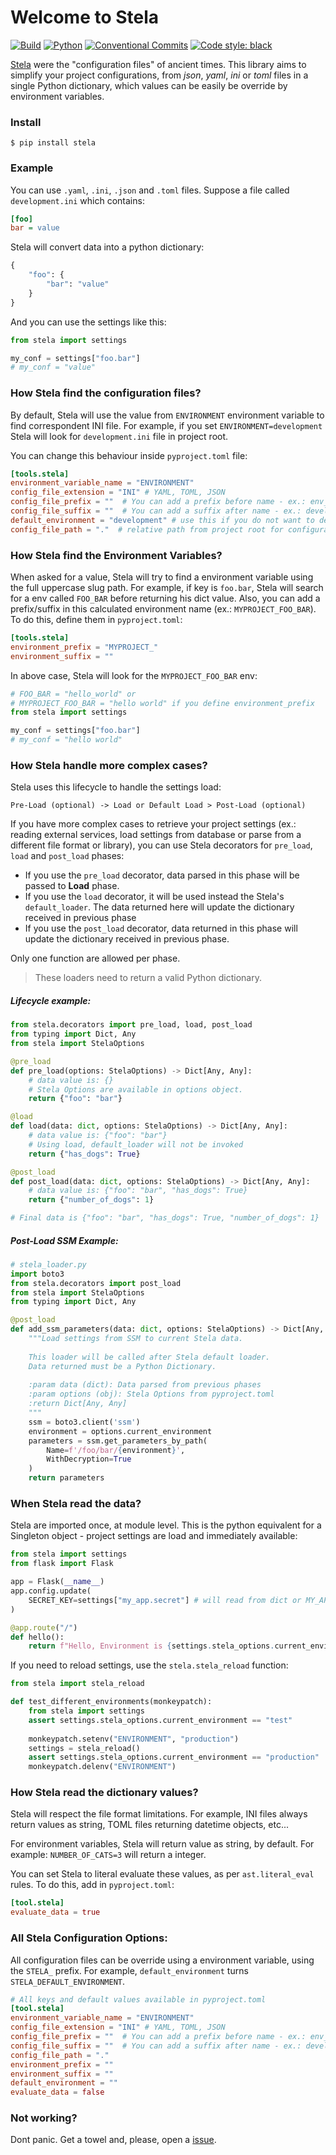 # Welcome to Stela
[![Build](https://github.com/chrismaille/stela/workflows/tests/badge.svg)](https://github.com/chrismaille/stela/actions)
[![Python](https://img.shields.io/badge/python-3.6%20%7C%203.7-green)](https://www.python.org)
[![Conventional Commits](https://img.shields.io/badge/Conventional%20Commits-1.0.0-yellow.svg)](https://conventionalcommits.org)
<a href="https://github.com/psf/black"><img alt="Code style: black"
src="https://img.shields.io/badge/code%20style-black-000000.svg"></a>

[Stela](https://en.wikipedia.org/wiki/Stele) were the "configuration
files" of ancient times. This library aims to simplify your project
configurations, from *json*, *yaml*, *ini* or *toml* files in a single Python
dictionary, which values can be easily be override by environment
variables.

### Install

```shell
$ pip install stela
```

### Example

You can use `.yaml`, `.ini`, `.json` and `.toml` files. Suppose a file
called `development.ini` which contains:

```ini
[foo]
bar = value
```

Stela will convert data into a python dictionary:

```python
{
    "foo": {
        "bar": "value"
    }
}
```

And you can use the settings like this:

```python
from stela import settings

my_conf = settings["foo.bar"]
# my_conf = "value"
```

### How Stela find the configuration files?

By default, Stela will use the value from `ENVIRONMENT` environment
variable to find correspondent INI file. For example, if you set
`ENVIRONMENT=development` Stela will look for `development.ini` file in
project root.

You can change this behaviour inside `pyproject.toml` file:

```toml
[tools.stela]
environment_variable_name = "ENVIRONMENT"
config_file_extension = "INI" # YAML, TOML, JSON
config_file_prefix = ""  # You can add a prefix before name - ex.: env_development.ini
config_file_suffix = ""  # You can add a suffix after name - ex.: development_v1.ini
default_environment = "development" # use this if you do not want to define the ENVIRONMENT key
config_file_path = "."  # relative path from project root for configuration files
```

### How Stela find the Environment Variables?

When asked for a value, Stela will try to find a environment variable
using the full uppercase slug path. For example, if key is `foo.bar`,
Stela will search for a env called `FOO_BAR` before returning his dict
value. Also, you can add a prefix/suffix in this calculated environment
name (ex.: `MYPROJECT_FOO_BAR`). To do this, define them in
`pyproject.toml`:

```toml
[tools.stela]
environment_prefix = "MYPROJECT_"
environment_suffix = ""
```

In above case, Stela will look for the `MYPROJECT_FOO_BAR` env:

```python
# FOO_BAR = "hello_world" or
# MYPROJECT_FOO_BAR = "hello world" if you define environment_prefix
from stela import settings

my_conf = settings["foo.bar"]
# my_conf = "hello world"
```

### How Stela handle more complex cases?

Stela uses this lifecycle to handle the settings load:

```text
Pre-Load (optional) -> Load or Default Load > Post-Load (optional)
```

If you have more complex cases to retrieve your project settings (ex.:
reading external services, load settings from database or parse from a
different file format or library), you can use Stela decorators for
`pre_load`, `load` and `post_load` phases:

* If you use the `pre_load` decorator, data parsed in this phase will be
  passed to **Load** phase.
* If you use the `load` decorator, it will be used instead the Stela's
  `default_loader`. The data returned here will update the dictionary
  received in previous phase
* If you use the `post_load` decorator, data returned in this phase will
  update the dictionary received in previous phase.

Only one function are allowed per phase.

>  These loaders need to return a valid Python dictionary.

##### Lifecycle example:

```python
from stela.decorators import pre_load, load, post_load
from typing import Dict, Any
from stela import StelaOptions

@pre_load
def pre_load(options: StelaOptions) -> Dict[Any, Any]:
    # data value is: {}
    # Stela Options are available in options object.
    return {"foo": "bar"}

@load
def load(data: dict, options: StelaOptions) -> Dict[Any, Any]:
    # data value is: {"foo": "bar"}
    # Using load, default_loader will not be invoked
    return {"has_dogs": True}

@post_load
def post_load(data: dict, options: StelaOptions) -> Dict[Any, Any]:
    # data value is: {"foo": "bar", "has_dogs": True}
    return {"number_of_dogs": 1}

# Final data is {"foo": "bar", "has_dogs": True, "number_of_dogs": 1}
```

##### Post-Load SSM Example:

```python
# stela_loader.py
import boto3
from stela.decorators import post_load
from stela import StelaOptions
from typing import Dict, Any

@post_load
def add_ssm_parameters(data: dict, options: StelaOptions) -> Dict[Any, Any]:
    """Load settings from SSM to current Stela data.
    
    This loader will be called after Stela default loader.
    Data returned must be a Python Dictionary.
    
    :param data (dict): Data parsed from previous phases
    :param options (obj): Stela Options from pyproject.toml
    :return Dict[Any, Any]
    """
    ssm = boto3.client('ssm')
    environment = options.current_environment
    parameters = ssm.get_parameters_by_path(
        Name=f'/foo/bar/{environment}',
        WithDecryption=True
    )
    return parameters
```
### When Stela read the data?

Stela are imported once, at module level. This is the python equivalent
for a Singleton object - project settings are load and immediately
available:

```python
from stela import settings
from flask import Flask

app = Flask(__name__)
app.config.update(
    SECRET_KEY=settings["my_app.secret"] # will read from dict or MY_APP_SECRET value
)

@app.route("/")
def hello():
    return f"Hello, Environment is {settings.stela_options.current_environment}"
```

If you need to reload settings, use the `stela.stela_reload` function:

```python
from stela import stela_reload

def test_different_environments(monkeypatch):
    from stela import settings
    assert settings.stela_options.current_environment == "test"
    
    monkeypatch.setenv("ENVIRONMENT", "production")
    settings = stela_reload()
    assert settings.stela_options.current_environment == "production"
    monkeypatch.delenv("ENVIRONMENT")
```

### How Stela read the dictionary values?

Stela will respect the file format limitations. For example, INI files
always return values as string, TOML files returning datetime objects,
etc...

For environment variables, Stela will return value as string, by
default. For example: `NUMBER_OF_CATS=3` will return a integer.

You can set Stela to literal evaluate these values, as per
`ast.literal_eval` rules. To do this, add in `pyproject.toml`:

```toml
[tool.stela]
evaluate_data = true
```

### All Stela Configuration Options:

All configuration files can be override using a environment variable,
using the `STELA_` prefix. For example, `default_environment` turns
`STELA_DEFAULT_ENVIRONMENT`.

```toml
# All keys and default values available in pyproject.toml
[tool.stela]
environment_variable_name = "ENVIRONMENT"
config_file_extension = "INI" # YAML, TOML, JSON
config_file_prefix = ""  # You can add a prefix before name - ex.: env_development.ini
config_file_suffix = ""  # You can add a suffix after name - ex.: development_v1.ini
config_file_path = "."
environment_prefix = ""
environment_suffix = ""
default_environment = ""
evaluate_data = false
```

### Not working?

Dont panic. Get a towel and, please, open a [issue](https://github.com/chrismaille/stela/issues).
